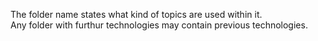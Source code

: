The folder name states what kind of topics are used within it.
<br>
Any folder with furthur technologies may contain previous technologies. 
